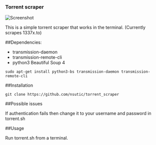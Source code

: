 ### Torrent scraper

![Screenshot](https://i.imgur.com/pb2YToX.png)

This is a simple torrent scraper that works in the terminal. (Currently scrapes 1337x.to)

##Dependencies:
* transmission-daemon
* transmission-remote-cli
* python3 Beautiful Soup 4

```
sudo apt-get install python3-bs transmission-daemon transmission-remote-cli

```

##Installation
```
git clone https://github.com/nsutic/torrent_scraper

```
##Possible issues

If authentication fails then change it to your username and password in torrent.sh


##Usage

Run torrent.sh from a terminal.

 
